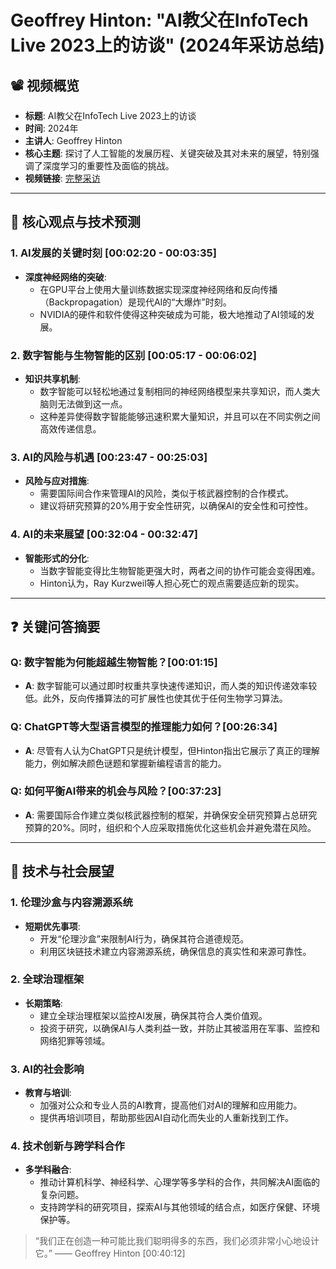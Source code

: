 # Geoffrey Hinton: "AI教父在InfoTech Live 2023上的访谈" (2024年采访总结)

## 📽️ 视频概览
- **标题**: AI教父在InfoTech Live 2023上的访谈  
- **时间**: 2024年  
- **主讲人**: Geoffrey Hinton  
- **核心主题**: 探讨了人工智能的发展历程、关键突破及其对未来的展望，特别强调了深度学习的重要性及面临的挑战。  
- **视频链接**: [完整采访](https://example.com/hinton-infotech-live-2023)  

---

## 🎯 核心观点与技术预测

### 1. **AI发展的关键时刻** [00:02:20 - 00:03:35]
- **深度神经网络的突破**:
  - 在GPU平台上使用大量训练数据实现深度神经网络和反向传播（Backpropagation）是现代AI的“大爆炸”时刻。
  - NVIDIA的硬件和软件使得这种突破成为可能，极大地推动了AI领域的发展。

### 2. **数字智能与生物智能的区别** [00:05:17 - 00:06:02]
- **知识共享机制**:
  - 数字智能可以轻松地通过复制相同的神经网络模型来共享知识，而人类大脑则无法做到这一点。
  - 这种差异使得数字智能能够迅速积累大量知识，并且可以在不同实例之间高效传递信息。

### 3. **AI的风险与机遇** [00:23:47 - 00:25:03]
- **风险与应对措施**:
  - 需要国际间合作来管理AI的风险，类似于核武器控制的合作模式。
  - 建议将研究预算的20%用于安全性研究，以确保AI的安全性和可控性。

### 4. **AI的未来展望** [00:32:04 - 00:32:47]
- **智能形式的分化**:
  - 当数字智能变得比生物智能更强大时，两者之间的协作可能会变得困难。
  - Hinton认为，Ray Kurzweil等人担心死亡的观点需要适应新的现实。

---

## ❓ 关键问答摘要

### Q: 数字智能为何能超越生物智能？[00:01:15]
- **A**: 数字智能可以通过即时权重共享快速传递知识，而人类的知识传递效率较低。此外，反向传播算法的可扩展性也使其优于任何生物学习算法。

### Q: ChatGPT等大型语言模型的推理能力如何？[00:26:34]
- **A**: 尽管有人认为ChatGPT只是统计模型，但Hinton指出它展示了真正的理解能力，例如解决颜色谜题和掌握新编程语言的能力。

### Q: 如何平衡AI带来的机会与风险？[00:37:23]
- **A**: 需要国际合作建立类似核武器控制的框架，并确保安全研究预算占总研究预算的20%。同时，组织和个人应采取措施优化这些机会并避免潜在风险。

---

## 🔮 技术与社会展望

### 1. **伦理沙盒与内容溯源系统**
- **短期优先事项**:
  - 开发“伦理沙盒”来限制AI行为，确保其符合道德规范。
  - 利用区块链技术建立内容溯源系统，确保信息的真实性和来源可靠性。

### 2. **全球治理框架**
- **长期策略**:
  - 建立全球治理框架以监控AI发展，确保其符合人类价值观。
  - 投资于研究，以确保AI与人类利益一致，并防止其被滥用在军事、监控和网络犯罪等领域。

### 3. **AI的社会影响**
- **教育与培训**:
  - 加强对公众和专业人员的AI教育，提高他们对AI的理解和应用能力。
  - 提供再培训项目，帮助那些因AI自动化而失业的人重新找到工作。

### 4. **技术创新与跨学科合作**
- **多学科融合**:
  - 推动计算机科学、神经科学、心理学等多学科的合作，共同解决AI面临的复杂问题。
  - 支持跨学科的研究项目，探索AI与其他领域的结合点，如医疗保健、环境保护等。

> “我们正在创造一种可能比我们聪明得多的东西，我们必须非常小心地设计它。” —— Geoffrey Hinton [00:40:12]
